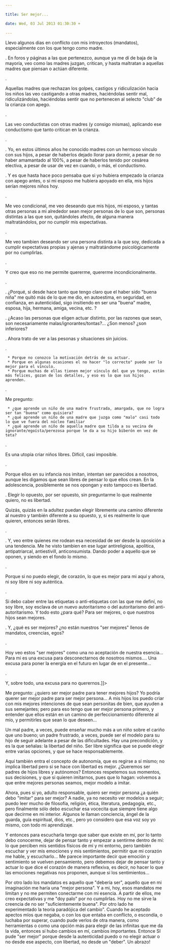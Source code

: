 ```yaml
---

title: Ser mejor...

date: Wed, 03 Jul 2013 01:30:30 +
 
---
```




Llevo algunos dias en conflicto con mis introyectos (mandatos), especialmente con los que tengo como madre.

.
En foros y páginas a las que pertenezco, aunque ya me dí de baja de la mayoría, veo como las madres juzgan, critican, y hasta maltratan a aquellas madres que piensan o actúan diferente.

.

Aquellas madres que rechazan los golpes, castigos y ridiculización hacia los niños las veo castigando a otras madres, haciéndolas sentir mal, ridiculizándolas, haciéndolas sentir que no pertenecen al selecto "club" de la crianza con apego.

.

Las veo conductistas con otras madres (y consigo mismas), aplicando ese conductismo que tanto critican en la crianza.

.

.
Yo, en estos últimos años he conocido madres con un hermoso vínculo con sus hijos, a pesar de haberlos dejado llorar para dormir, a pesar de no haber amamantado al 100%, a pesar de haberlos tenido por cesárea electiva, a pesar de usar de vez en cuando, o más, el conductismo.

.
Y es que hasta hace poco pensaba que si yo hubiera empezado la crianza con apego antes, o si mi esposo me hubiera apoyado en ella, mis hijos serían mejores niños hoy.

.

Me veo condicional, me veo deseando que mis hijos, mi esposo, y tantas otras personas a mi alrededor sean mejor personas de lo que son, personas distintas a las que son, quitándoles afecto, de alguna manera maltratándolos, por no cumplir mis expectativas.

.

Me veo tambien deseando ser una persona distinta a la que soy, dedicada a cumplir expectativas propias y ajenas y maltratándome psicológicamente por no cumplirlas.

.

Y creo que eso no me permite quererme, quererme incondicionalmente.

.

.
¿Porqué, si desde hace tanto que tengo claro que el haber sido "buena niña" me quitó más de lo que me dio, en autoestima, en seguridad, en confianza, en autenticidad, sigo insitiendo en ser una "buena" madre, esposa, hija, hermana, amiga, vecina, etc. ?

.
¿Acaso las personas que eligen actuar distinto, por las razones que sean, son necesariamente malas/ignorantes/tontas?... ¿Son menos? ¿son inferiores?

.
Ahora trato de ver a las pesonas y situaciones sin juicios.

.
 
	 * Porque no conozco la motivación detrás de su actuar. 
	 * Porque en algunas ocasiones el no hacer "lo correcto" puede ser lo mejor para el vínculo. 
	 * Porque muchas de ellas tienen mejor vínculo del que yo tengo, están más felices, gozan de los detalles, y eso es lo que sus hijos aprenden. 
 
.

Me pregunto:
 
	 * ¿que aprende un niño de una madre frustrada, amargada, que no logra ser tan "buena" como quisiera? 
	 * ¿qué aprende un niño de una madre que juzga como "malo" casi todo lo que ve fuera del núcleo familiar 
	 * ¿qué aprende un niño de aquella madre que tilda a su vecina de ignorante/egoísta/perezosa porque le da a su hijo biberón en vez de teta? 
 
.

Es una utopía criar niños libres. Difícil, casi imposible.

.

Porque ellos en su infancia nos imitan, intentan ser parecidos a nosotros, aunque les digamos que sean libres de pensar lo que ellos crean. En la adolescencia, posiblemente se nos opongan y esto tampoco es libertad.

. Elegir lo opuesto, por ser opuesto, sin preguntarme lo que realmente quiero, no es libertad.



Quizás, quizás en la adultez puedan elegir libremente una camino diferente al nuestro y también diferente a su opuesto, y, si es realmente lo que quieren, entonces serán libres.

.

.
Y, veo entre quienes me rodean esa necesidad de ser desde la oposición a una tendencia. Me he visto tambien en ese lugar antireligiosa, apolítica, antipatriarcal, antiestivill, anticonsumista. Dando poder a aquello que se oponen, y siendo en el fondo lo mismo.

.

Porque si no puedo elegir, de corazón, lo que es mejor para mi aquí y ahora, ni soy libre ni soy auténtica.

.

Si debo caber entre las etiquetas o anti-etiquetas con las que me definí, no soy libre, soy esclava de un nuevo autoritarismo o del autoritarismo del anti-autoritarismo. Y todo esto ¿para qué? Para ser mejores, o que nuestros hijos sean mejores.

.
Y, ¿qué es ser mejores? ¿no están nuestros "ser mejores" llenos de mandatos, creencias, egos?

.

Hoy veo estos "ser mejores" como una no aceptación de nuestra esencia... Para mi es una excusa para desconectarnos de nosotros mismos.... Una excusa para poner la energía en el futuro en lugar de en el presente...

.

Y, sobre todo, una excusa para no querernos.]]>

Me pregunto: ¿quiero ser mejor padre para tener mejores hijos? Yo podría querer ser mejor padre para ser mejor persona… A mis hijos los puedo criar con mis mejores intenciones de que sean personitas de bien, que ayuden a sus semejantes; pero para eso tengo que ser mejor persona primero, y entender que ellos están en un camino de perfeccionamiento diferente al mío, y permitirles que sean lo que deseen... 

Un mal padre, a veces, puede enseñar mucho más a un niño sobre el cariño que uno bueno; un padre frustrado, a veces, puede ser el modelo para su hijo de seguir adelante a pesar de las dificultades. Hay una precondición, y es la que señalas: la libertad del niño. Ser libre significa que se puede elegir entre varias opciones, y que se hace responsablemente.

Aquí también entra el concepto de autonomía, que es regirse a sí mismo; no implica libertad pero si se hace con libertad es mejor. ¿Queremos ser padres de hijos libres y autónomos? Entonces respetemos sus momentos, sus decisiones, y que si quieren imitarnos, pues que lo hagan: volvemos a que entre mejores personas seamos, mejor modelo a imitar.

Ahora, pues si yo, adulto responsable, quiero ser mejor persona ¿a quién debo "imitar" para ser mejor? A nadie, ya no necesito ver modelos a seguir; puedo leer mucho de filosofía, religión, ética, literatura, pedagogía, etc., pero finalmente sólo debo escuchar esa vocecita que siempre tiene algo que decirme en mi interior. Algunos le llaman conciencia, ángel de la guarda, guía espiritual, dios, etc., pero yo considero que esa voz soy yo mismo, con todo mi aprendizaje.

Y entonces para escucharla tengo que saber que existe en mí, por lo tanto debo conocerme, dejar de pensar tanto y empezar a sentirme dentro de mí: lo que perciben mis sentidos físicos de mí y mi entorno, pero también escuchar y ver mis emociones y mis sentimientos, permitir que mi corazón me hable, y escucharlo… Me parece importante decir que emoción y sentimiento se vuelven pensamiento, pero debemos dejar de pensar tanto y actuar lo que dice el corazón de manera reflexiva, es decir, no hacer lo que las emociones negativas nos proponen, aunque sí los sentimientos...


Por otro lado los mandatos es aquello que "debería ser", aquello que en mi imaginación me haría una "mejor persona". Y a mi, hoy, esos mandatos me limitan y no me permiten conectarme con mi esencia. A partir de ellos, me creo expectativas y me "doy palo" por no cumplirlas. Hoy no me sirve la creencia de no ser "suficientemente buena". 
Por otro lado he experimentado la teoría paradójica del cambio". Cuando he aceptado apectos míos que negaba, o con los que entaba en conflicto, o escondía, o luchaba por superar, cuando pude verlos de otra manera, como herramientas o como una opción más para elegir de las infinitas que me da la vida, entonces sí hubo cambios en mí, cambios importantes. Entonce SI pude "ser mejor" porque desde la autenticidad puedo o no elegir actuar o no desde ese aspecto, con libertad, no desde un "deber".
Un abrazo!
